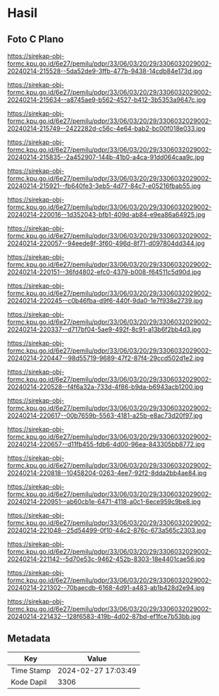 # Hasil

## Foto C Plano

https://sirekap-obj-formc.kpu.go.id/6e27/pemilu/pdpr/33/06/03/20/29/3306032029002-20240214-215528--5da52de9-3ffb-477b-9438-14cdb84e173d.jpg

https://sirekap-obj-formc.kpu.go.id/6e27/pemilu/pdpr/33/06/03/20/29/3306032029002-20240214-215634--a8745ae9-b562-4527-b412-3b5353a9647c.jpg

https://sirekap-obj-formc.kpu.go.id/6e27/pemilu/pdpr/33/06/03/20/29/3306032029002-20240214-215749--2422282d-c56c-4e64-bab2-bc00f018e033.jpg

https://sirekap-obj-formc.kpu.go.id/6e27/pemilu/pdpr/33/06/03/20/29/3306032029002-20240214-215835--2a452907-144b-41b0-a4ca-91dd064caa9c.jpg

https://sirekap-obj-formc.kpu.go.id/6e27/pemilu/pdpr/33/06/03/20/29/3306032029002-20240214-215921--fb640fe3-3eb5-4d77-84c7-e05216fbab55.jpg

https://sirekap-obj-formc.kpu.go.id/6e27/pemilu/pdpr/33/06/03/20/29/3306032029002-20240214-220016--1d352043-bfb1-409d-ab84-e9ea86a64925.jpg

https://sirekap-obj-formc.kpu.go.id/6e27/pemilu/pdpr/33/06/03/20/29/3306032029002-20240214-220057--94eede8f-3f60-496d-8f71-d097804dd344.jpg

https://sirekap-obj-formc.kpu.go.id/6e27/pemilu/pdpr/33/06/03/20/29/3306032029002-20240214-220151--36fd4802-efc0-4379-b008-f64511c5d90d.jpg

https://sirekap-obj-formc.kpu.go.id/6e27/pemilu/pdpr/33/06/03/20/29/3306032029002-20240214-220245--c0b46fba-d9f6-440f-9da0-1e7f938e2739.jpg

https://sirekap-obj-formc.kpu.go.id/6e27/pemilu/pdpr/33/06/03/20/29/3306032029002-20240214-220337--d717bf04-5ae9-492f-8c91-a13b6f2bb4d3.jpg

https://sirekap-obj-formc.kpu.go.id/6e27/pemilu/pdpr/33/06/03/20/29/3306032029002-20240214-220447--98d55719-9689-47f2-87f4-29ccd502d1e2.jpg

https://sirekap-obj-formc.kpu.go.id/6e27/pemilu/pdpr/33/06/03/20/29/3306032029002-20240214-220528--f4f6a32a-733d-4f86-b9da-b6943acb1200.jpg

https://sirekap-obj-formc.kpu.go.id/6e27/pemilu/pdpr/33/06/03/20/29/3306032029002-20240214-220617--00b7659b-5563-4181-a25b-e8ac73d20f97.jpg

https://sirekap-obj-formc.kpu.go.id/6e27/pemilu/pdpr/33/06/03/20/29/3306032029002-20240214-220657--d11fb455-fdb6-4d00-96ea-843305bb8772.jpg

https://sirekap-obj-formc.kpu.go.id/6e27/pemilu/pdpr/33/06/03/20/29/3306032029002-20240214-220818--10458204-0263-4ee7-92f2-8dda2bb4ae84.jpg

https://sirekap-obj-formc.kpu.go.id/6e27/pemilu/pdpr/33/06/03/20/29/3306032029002-20240214-220951--ab60cb1e-6471-4118-a0c1-6ece959c9be8.jpg

https://sirekap-obj-formc.kpu.go.id/6e27/pemilu/pdpr/33/06/03/20/29/3306032029002-20240214-221048--25d54499-0f10-44c2-876c-673a565c2303.jpg

https://sirekap-obj-formc.kpu.go.id/6e27/pemilu/pdpr/33/06/03/20/29/3306032029002-20240214-221142--5d70e53c-9462-452b-8303-18e4401cae56.jpg

https://sirekap-obj-formc.kpu.go.id/6e27/pemilu/pdpr/33/06/03/20/29/3306032029002-20240214-221302--70baecdb-6168-4d91-a483-ab1b428d2e94.jpg

https://sirekap-obj-formc.kpu.go.id/6e27/pemilu/pdpr/33/06/03/20/29/3306032029002-20240214-221432--128f6583-419b-4d02-87bd-ef1fce7b53bb.jpg


## Metadata

| Key        | Value               |
| ---------- | ------------------- |
| Time Stamp | 2024-02-27 17:03:49 |
| Kode Dapil | 3306                |



